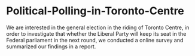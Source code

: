 # Political-Polling-in-Toronto-Centre
We are interested in the general election in the riding of Toronto Centre, in order to investigate that whether the Liberal Party will keep its seat in the Federal parliament in the next round, we conducted a online survey and summarized our findings in a report.
